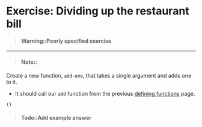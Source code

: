 # Exercise: Dividing up the restaurant bill

> #### Warning::Poorly specified exercise
> 

<hr />


> #### Note::
Create a new function, `add-one`, that takes a single argument
  and adds one to it.

* It should call our `add` function from the previous [defining functions](defining-functions.html) page.

```eval-clojure
()
```

<!--sec data-title="Reveal answer..." data-id="answer001" data-collapse=true ces-->

> #### Todo::Add example answer

<!--endsec-->
